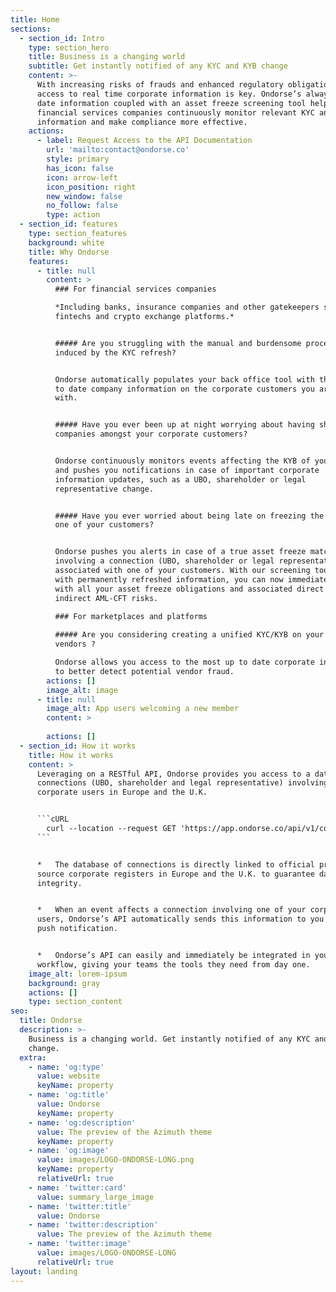 ```yaml
---
title: Home
sections:
  - section_id: Intro
    type: section_hero
    title: Business is a changing world
    subtitle: Get instantly notified of any KYC and KYB change
    content: >-
      With increasing risks of frauds and enhanced regulatory obligations,
      access to real time corporate information is key. Ondorse’s always up to
      date information coupled with an asset freeze screening tool helps
      financial services companies continuously monitor relevant KYC and KYB
      information and make compliance more effective.
    actions:
      - label: Request Access to the API Documentation
        url: 'mailto:contact@ondorse.co'
        style: primary
        has_icon: false
        icon: arrow-left
        icon_position: right
        new_window: false
        no_follow: false
        type: action
  - section_id: features
    type: section_features
    background: white
    title: Why Ondorse
    features:
      - title: null
        content: >
          ### For financial services companies

          *Including banks, insurance companies and other gatekeepers such as
          fintechs and crypto exchange platforms.*


          ##### Are you struggling with the manual and burdensome processes
          induced by the KYC refresh?


          Ondorse automatically populates your back office tool with the most up
          to date company information on the corporate customers you are engaged
          with.


          ##### Have you ever been up at night worrying about having shell
          companies amongst your corporate customers?


          Ondorse continuously monitors events affecting the KYB of your users
          and pushes you notifications in case of important corporate
          information updates, such as a UBO, shareholder or legal
          representative change.


          ##### Have you ever worried about being late on freezing the assets of
          one of your customers?


          Ondorse pushes you alerts in case of a true asset freeze match
          involving a connection (UBO, shareholder or legal representative)
          associated with one of your customers. With our screening tool fed
          with permanently refreshed information, you can now immediately comply
          with all your asset freeze obligations and associated direct and
          indirect AML-CFT risks.

          ### For marketplaces and platforms
          
          ##### Are you considering creating a unified KYC/KYB on your SME
          vendors ?

          Ondorse allows you access to the most up to date corporate information
          to better detect potential vendor fraud.
        actions: []
        image_alt: image
      - title: null
        image_alt: App users welcoming a new member
        content: >
          
        actions: []
  - section_id: How it works
    title: How it works
    content: >
      Leveraging on a RESTful API, Ondorse provides you access to a database of
      connections (UBO, shareholder and legal representative) involving your
      corporate users in Europe and the U.K.


      ```cURL
        curl --location --request GET 'https://app.ondorse.co/api/v1/companies/:companyId'
      ```


      *   The database of connections is directly linked to official primary
      source corporate registers in Europe and the U.K. to guarantee data
      integrity.


      *   When an event affects a connection involving one of your corporate
      users, Ondorse’s API automatically sends this information to you via a
      push notification.


      *   Ondorse’s API can easily and immediately be integrated in your
      workflow, giving your teams the tools they need from day one.
    image_alt: lorem-ipsum
    background: gray
    actions: []
    type: section_content
seo:
  title: Ondorse
  description: >-
    Business is a changing world. Get instantly notified of any KYC and KYB
    change.
  extra:
    - name: 'og:type'
      value: website
      keyName: property
    - name: 'og:title'
      value: Ondorse
      keyName: property
    - name: 'og:description'
      value: The preview of the Azimuth theme
      keyName: property
    - name: 'og:image'
      value: images/LOGO-ONDORSE-LONG.png
      keyName: property
      relativeUrl: true
    - name: 'twitter:card'
      value: summary_large_image
    - name: 'twitter:title'
      value: Ondorse
    - name: 'twitter:description'
      value: The preview of the Azimuth theme
    - name: 'twitter:image'
      value: images/LOGO-ONDORSE-LONG
      relativeUrl: true
layout: landing
---
```

